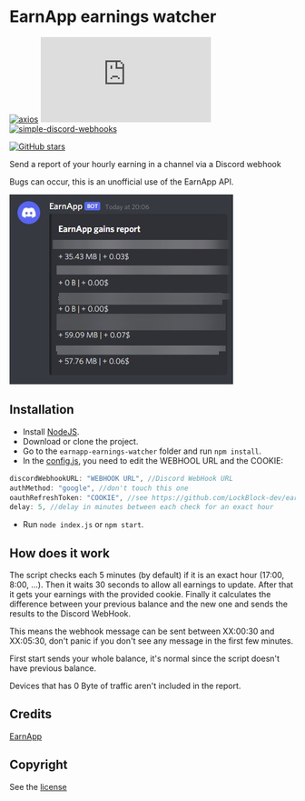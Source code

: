 # EarnApp earnings watcher

[![axios](https://img.shields.io/github/package-json/dependency-version/LockBlock-dev/earnapp-earnings-watcher/axios)](https://www.npmjs.com/package/axios) [![earnapp-earnings-watcher](https://img.shields.io/github/package-json/dependency-version/LockBlock-dev/earnapp-earnings-watcher/earnapp.js)](https://www.npmjs.com/package/earnapp.js) [![simple-discord-webhooks](https://img.shields.io/github/package-json/dependency-version/LockBlock-dev/earnapp-earnings-watcher/simple-discord-webhooks)](https://www.npmjs.com/package/simple-discord-webhooks)

[![GitHub stars](https://img.shields.io/github/stars/LockBlock-dev/earnapp-earnings-watcher.svg)](https://github.com/LockBlock-dev/earnapp-earnings-watcher/stargazers)

Send a report of your hourly earning in a channel via a Discord webhook

Bugs can occur, this is an unofficial use of the EarnApp API.

![](preview.jpg)

## Installation

-   Install [NodeJS](https://nodejs.org).
-   Download or clone the project.
-   Go to the `earnapp-earnings-watcher` folder and run `npm install`.
-   In the [config.js](./index.js), you need to edit the WEBHOOL URL and the COOKIE:

```js
discordWebhookURL: "WEBHOOK URL", //Discord WebHook URL
authMethod: "google", //don't touch this one
oauthRefreshToken: "COOKIE", //see https://github.com/LockBlock-dev/earnapp.js#how-to-login-with-cookies
delay: 5, //delay in minutes between each check for an exact hour
```

-   Run `node index.js` or `npm start`.

## How does it work

The script checks each 5 minutes (by default) if it is an exact hour (17:00, 8:00, ...). Then it waits 30 seconds to allow all earnings to update. After that it gets your earnings with the provided cookie. Finally it calculates the difference between your previous balance and the new one and sends the results to the Discord WebHook.

This means the webhook message can be sent between XX:00:30 and XX:05:30, don't panic if you don't see any message in the first few minutes.

First start sends your whole balance, it's normal since the script doesn't have previous balance.

Devices that has 0 Byte of traffic aren't included in the report.

## Credits

[EarnApp](https://earnapp.com)

## Copyright

See the [license](/LICENSE)
